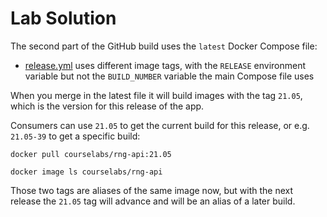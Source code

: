 # Lab Solution

The second part of the GitHub build uses the `latest` Docker Compose file:

- [release.yml](./rng/release.yml) uses different image tags, with the `RELEASE` environment variable but not the `BUILD_NUMBER` variable the main Compose file uses

When you merge in the latest file it will build images with the tag `21.05`, which is the version for this release of the app.

Consumers can use `21.05` to get the current build for this release, or e.g. `21.05-39` to get a specific build:

```
docker pull courselabs/rng-api:21.05

docker image ls courselabs/rng-api
```

Those two tags are aliases of the same image now, but with the next release the `21.05` tag will advance and will be an alias of a later build.